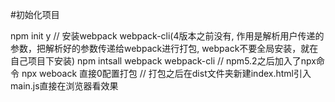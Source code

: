 #初始化项目

npm init y
// 安装webpack webpack-cli(4版本之前没有, 作用是解析用户传递的参数，把解析好的参数传递给webpack进行打包, webpack不要全局安装，就在自己项目下安装)
npm intsall webpack webpack-cli
// npm5.2之后加入了npx命令
npx weboack 直接0配置打包
// 打包之后在dist文件夹新建index.html引入main.js直接在浏览器看效果


